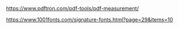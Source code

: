 https://www.pdftron.com/pdf-tools/pdf-measurement/

https://www.1001fonts.com/signature-fonts.html?page=29&items=10
